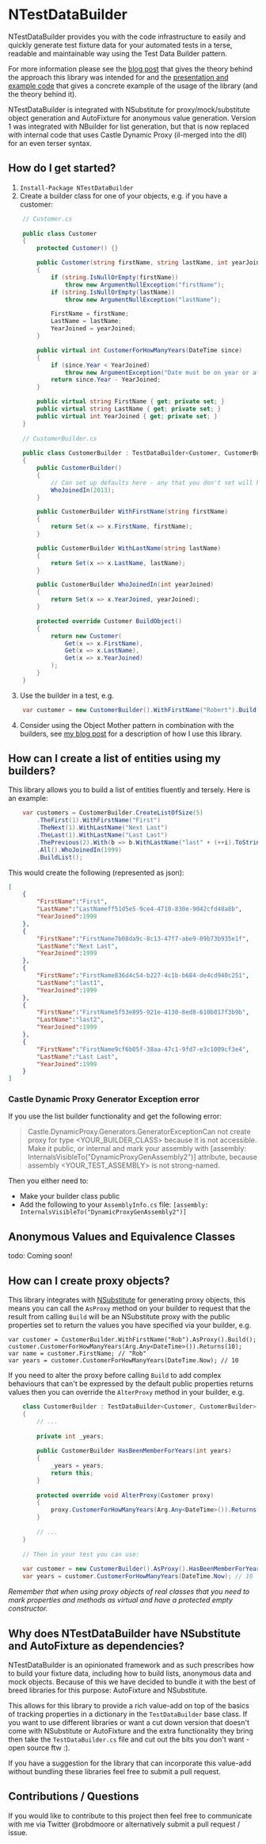 ﻿NTestDataBuilder
================

NTestDataBuilder provides you with the code infrastructure to easily and quickly generate test fixture data for your automated tests in a terse, readable and maintainable way using the Test Data Builder pattern.

For more information please see the [blog post](http://robdmoore.id.au/blog/2013/05/26/test-data-generation-the-right-way-object-mother-test-data-builders-nsubstitute-nbuilder/) that gives the theory behind the approach this library was intended for and the [presentation and example code](https://github.com/robdmoore/TestFixtureDataGenerationPresentation) that gives a concrete example of the usage of the library (and the theory behind it).

NTestDataBuilder is integrated with NSubstitute for proxy/mock/substitute object generation and AutoFixture for anonymous value generation. Version 1 was integrated with NBuilder for list generation, but that is now replaced with internal code that uses Castle Dynamic Proxy (il-merged into the dll) for an even terser syntax.

How do I get started?
---------------------

1. `Install-Package NTestDataBuilder`
2. Create a builder class for one of your objects, e.g. if you have a customer:
```c#
    // Customer.cs
    
    public class Customer
    {
        protected Customer() {}

        public Customer(string firstName, string lastName, int yearJoined)
        {
            if (string.IsNullOrEmpty(firstName))
                throw new ArgumentNullException("firstName");
            if (string.IsNullOrEmpty(lastName))
                throw new ArgumentNullException("lastName");

            FirstName = firstName;
            LastName = lastName;
            YearJoined = yearJoined;
        }

        public virtual int CustomerForHowManyYears(DateTime since)
        {
            if (since.Year < YearJoined)
                throw new ArgumentException("Date must be on year or after year that customer joined.", "since");
            return since.Year - YearJoined;
        }

        public virtual string FirstName { get; private set; }
        public virtual string LastName { get; private set; }
        public virtual int YearJoined { get; private set; }
    }
    
    // CustomerBuilder.cs
    
    public class CustomerBuilder : TestDataBuilder<Customer, CustomerBuilder>
    {
        public CustomerBuilder()
        {
			// Can set up defaults here - any that you don't set will have an anonymous value generated by default.
            WhoJoinedIn(2013);
        }

        public CustomerBuilder WithFirstName(string firstName)
        {
            return Set(x => x.FirstName, firstName);
        }

        public CustomerBuilder WithLastName(string lastName)
        {
            return Set(x => x.LastName, lastName);
        }

        public CustomerBuilder WhoJoinedIn(int yearJoined)
        {
            return Set(x => x.YearJoined, yearJoined);
        }

        protected override Customer BuildObject()
        {
            return new Customer(
                Get(x => x.FirstName),
                Get(x => x.LastName),
                Get(x => x.YearJoined)
            );
        }
    }
```
3. Use the builder in a test, e.g.
```c#
    var customer = new CustomerBuilder().WithFirstName("Robert").Build();
```
4. Consider using the Object Mother pattern in combination with the builders, see [my blog post](http://robdmoore.id.au/blog/2013/05/26/test-data-generation-the-right-way-object-mother-test-data-builders-nsubstitute-nbuilder/) for a description of how I use this library.

How can I create a list of entities using my builders?
------------------------------------------------------

This library allows you to build a list of entities fluently and tersely. Here is an example:

```c#
    var customers = CustomerBuilder.CreateListOfSize(5)
		.TheFirst(1).WithFirstName("First")
		.TheNext(1).WithLastName("Next Last")
		.TheLast(1).WithLastName("Last Last")
		.ThePrevious(2).With(b => b.WithLastName("last" + (++i).ToString()))
		.All().WhoJoinedIn(1999)
		.BuildList();
```

This would create the following (represented as json):

```json
[
	{
		"FirstName":"First",
		"LastName":"LastNameff51d5e5-9ce4-4710-830e-9042cfd48a8b",
		"YearJoined":1999
	},
	{
		"FirstName":"FirstName7b08da9c-8c13-47f7-abe9-09b73b935e1f",
		"LastName":"Next Last",
		"YearJoined":1999
	},
	{
		"FirstName":"FirstName836d4c54-b227-4c1b-b684-de4cd940c251",
		"LastName":"last1",
		"YearJoined":1999
	},
	{
		"FirstName":"FirstName5f53e895-921e-4130-8ed8-610b017f3b9b",
		"LastName":"last2",
		"YearJoined":1999
	},
	{
		"FirstName":"FirstName9cf6b05f-38aa-47c1-9fd7-e3c1009cf3e4",
		"LastName":"Last Last",
		"YearJoined":1999
	}
]
```
### Castle Dynamic Proxy Generator Exception error

If you use the list builder functionality and get the following error:

> Castle.DynamicProxy.Generators.GeneratorExceptionCan not create proxy for type <YOUR_BUILDER_CLASS> because it is not accessible. Make it public, or internal and mark your assembly with [assembly: InternalsVisibleTo("DynamicProxyGenAssembly2")] attribute, because assembly <YOUR_TEST_ASSEMBLY> is not strong-named.

Then you either need to:

* Make your builder class public
* Add the following to your `AssemblyInfo.cs` file: `[assembly: InternalsVisibleTo("DynamicProxyGenAssembly2")]`

Anonymous Values and Equivalence Classes
----------------------------------------

todo: Coming soon!

How can I create proxy objects?
-------------------------------

This library integrates with [NSubstitute](http://nsubstitute.github.io/) for generating proxy objects, this means you can call the `AsProxy` method on your builder to request that the result from calling `Build` will be an NSubstitute proxy with the public properties set to return the values you have specified via your builder, e.g.

    var customer = CustomerBuilder.WithFirstName("Rob").AsProxy().Build();
    customer.CustomerForHowManyYears(Arg.Any<DateTime>()).Returns(10);
    var name = customer.FirstName; // "Rob"
    var years = customer.CustomerForHowManyYears(DateTime.Now); // 10

If you need to alter the proxy before calling `Build` to add complex behaviours that can't be expressed by the default public properties returns values then you can override the `AlterProxy` method in your builder, e.g.

```c#
    class CustomerBuilder : TestDataBuilder<Customer, CustomerBuilder>
    {
        // ...
        
        private int _years;
        
        public CustomerBuilder HasBeenMemberForYears(int years)
        {
            _years = years;
            return this;
        }
        
        protected override void AlterProxy(Customer proxy)
        {
            proxy.CustomerForHowManyYears(Arg.Any<DateTime>()).Returns(_years);
        }
        
        // ...
    }
    
    // Then in your test you can use:
    
    var customer = new CustomerBuilder().AsProxy().HasBeenMemberForYears(10);
    var years = customer.CustomerForHowManyYears(DateTime.Now); // 10
```

*Remember that when using proxy objects of real classes that you need to mark properties and methods as virtual and have a protected empty constructor.*

Why does NTestDataBuilder have NSubstitute and AutoFixture as dependencies?
------------------------------------------------------------------------

NTestDataBuilder is an opinionated framework and as such prescribes how to build your fixture data, including how to build lists, anonymous data and mock objects. Because of this we have decided to bundle it with the best of breed libraries for this purpose: AutoFixture and NSubstitute.

This allows for this library to provide a rich value-add on top of the basics of tracking properties in a dictionary in the `TestDataBuilder` base class. If you want to use different libraries or want a cut down version that doesn't come with NSubstitute or AutoFixture and the extra functionality they bring then take the `TestDataBuilder.cs` file and cut out the bits you don't want - open source ftw :).

If you have a suggestion for the library that can incorporate this value-add without bundling these libraries feel free to submit a pull request.

Contributions / Questions
-------------------------

If you would like to contribute to this project then feel free to communicate with me via Twitter @robdmoore or alternatively submit a pull request / issue.
